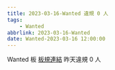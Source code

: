 ```yaml
---
title: 2023-03-16-Wanted 違規 0 人
tags:
    - Wanted
abbrlink: 2023-03-16-Wanted
date: Wanted-2023-03-16 12:00:00
---
```

Wanted 板 [板規連結](https://www.ptt.cc/bbs/Wanted/M.1608829773.A.D3B.html)
昨天違規 0 人
